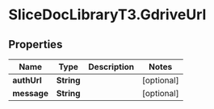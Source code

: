 # SliceDocLibraryT3.GdriveUrl

## Properties

Name | Type | Description | Notes
------------ | ------------- | ------------- | -------------
**authUrl** | **String** |  | [optional] 
**message** | **String** |  | [optional] 


